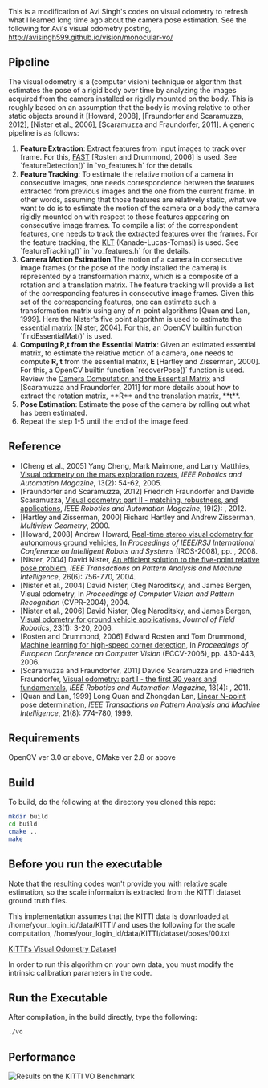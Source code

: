 This is a modification of Avi Singh's codes on visual odometry to
refresh what I learned long time ago about the camera pose
estimation. See the following for Avi's visual odometry posting,
http://avisingh599.github.io/vision/monocular-vo/

## Pipeline

<p>The visual odometry is a (computer vision) technique or algorithm
 that estimates the pose of a rigid body over time by analyzing the
 images acquired from the camera installed or rigidly mounted on the
 body. This is roughly based on an assumption that the body is moving
 relative to other static objects around it [Howard, 2008],
 [Fraundorfer and Scaramuzza, 2012], [Nister et al., 2006],
 [Scaramuzza and Fraundorfer, 2011]. A generic pipeline is as
 follows:</p>

<ol>

<li><b>Feature Extraction</b>: Extract features from input images to
track over frame. For this, <a
href="https://www.edwardrosten.com/work/rosten_2006_machine.pdf">FAST</a>
[Rosten and Drummond, 2006] is used. See `featureDetection()` in
`vo_features.h` for the details.

<li><b>Feature Tracking</b>: To estimate the relative motion of a
camera in consecutive images, one needs correspondence between the
features extracted from previous images and the one from the current
frame. In other words, assuming that those features are relatively
static, what we want to do is to estimate the motion of the camera or
a body the camera rigidly mounted on with respect to those features
appearing on consecutive image frames. To compile a list of the
correspondent features, one needs to track the extracted features over
the frames.  For the feature tracking, the <a
href="https://en.wikipedia.org/wiki/Kanade%E2%80%93Lucas%E2%80%93Tomasi_feature_tracker">KLT</a>
(Kanade-Lucas-Tomasi) is used. See `featureTracking()` in
`vo_features.h` for the details.

<li><b>Camera Motion Estimation</b>:The motion of a camera in
consecutive image frames (or the pose of the body installed the camera) is represented by a
transformation matrix, which is a composite of a rotation and a translation matrix. The
feature tracking will provide a list of the corresponding
features in consecutive image frames. Given this set of the
corresponding features, one can estimate such a transformation
matrix using any of <i>n</i>-point algorithms [Quan and Lan,
1999]. Here the Nister's five point algorithm is used to estimate the
<a href="https://en.wikipedia.org/wiki/Essential_matrix">essential
matrix</a> [Nister, 2004]. For this, an OpenCV builtin function `findEssentialMat()` is used.

<li><b>Computing R,t from the Essential Matrix</b>: Given an estimated
essential matrix, to estimate the relative motion of a camera, one
needs to compute <b>R, t</b> from the essential matrix, <b>E</b>
[Hartley and Zisserman, 2000]. For this, a OpenCV builtin function
`recoverPose()` function is used. Review the <a href="http://www.maths.lth.se/matematiklth/personal/calle/datorseende13/notes/forelas6.pdf">Camera Computation and the Essential Matrix</a> and [Scaramuzza and Fraundorfer, 2011] for more details about how to extract the rotation matrix, **R** and the translation matrix, **t**.

<li><b>Pose Estimation</b>: Estimate the pose of the camera by rolling
out what has been estimated.  

<li> Repeat the step 1-5 until the end of the image feed.

</ol>

## Reference
<ul>

<li>[Cheng et al., 2005] Yang Cheng, Mark Maimone, and Larry Matthies,
<a
href="https://www-robotics.jpl.nasa.gov/publications/Mark_Maimone/smc05_cheng_maimone_matthies.pdf">Visual
odometry on the mars exploration rovers</a>, <i>IEEE Robotics and
Automation Magazine</i>, 13(2): 54-62, 2005.

<li>[Fraundorfer and Scaramuzza, 2012] Friedrich Fraundorfer and
Davide Scaramuzza, <a
href="https://sites.google.com/site/scarabotix/tutorial-on-visual-odometry">Visual
odometry: part II - matching, robustness, and applications</a>,
<i>IEEE Robotics and Automation Magazine</i>, 19(2): , 2012.

<li>[Hartley and Zisserman, 2000] Richard Hartley and Andrew
Zisserman, <i>Multiview Geometry</i>, 2000.

<li>[Howard, 2008] Andrew Howard, <a href="
https://pdfs.semanticscholar.org/0a6d/a5191a51c097e4b52153a7b426d79b3d634e.pdf">Real-time
stereo visual odometry for autonomous ground vehicles</a>, In
<i>Proceedings of IEEE/RSJ International Conference on Intelligent
Robots and Systems</i> (IROS-2008), pp. , 2008.

<li>[Nister, 2004] David Nister, <a
href="http://citeseerx.ist.psu.edu/viewdoc/download?doi=10.1.1.86.8769&rep=rep1&type=pdf">An
efficient solution to the five-point relative pose problem</a>,
<i>IEEE Transactions on Pattern Analysis and Machine Intelligence</i>,
26(6): 756-770, 2004.

<li>[Nister et al., 2004] David Nister, Oleg Naroditsky, and James
Bergen, Visual odometry, In <i>Proceedings of Computer Vision and
Pattern Recognition</i> (CVPR-2004), 2004.

<li>[Nister et al., 2006] David Nister, Oleg Naroditsky, and James
Bergen, <a
href="https://pdfs.semanticscholar.org/c896/5cc5c62a245593dbc679aebdf3338bb945fc.pdf">Visual
odometry for ground vehicle applications</a>, <i>Journal of Field
Robotics</i>, 23(1): 3-20, 2006.

<li>[Rosten and Drummond, 2006] Edward Rosten and Tom Drummond, <a
href="https://www.edwardrosten.com/work/rosten_2006_machine.pdf">Machine
learning for high-speed corner detection</a>, In <i>Proceedings of
European Conference on Computer Vision</i> (ECCV-2006), pp. 430-443,
2006.

<li>[Scaramuzza and Fraundorfer, 2011] Davide Scaramuzza and Friedrich
Fraundorfer, <a
href="https://sites.google.com/site/scarabotix/tutorial-on-visual-odometry">Visual
odometry: part I - the first 30 years and fundamentals</a>, <i>IEEE
Robotics and Automation Magazine</i>, 18(4): , 2011.

<li>[Quan and Lan, 1999] Long Quan and Zhongdan Lan, <a
href="https://hal.archives-ouvertes.fr/inria-00590105/document">Linear
N-point pose determination</a>, <i>IEEE Transactions on Pattern
Analysis and Machine Intelligence</i>, 21(8): 774-780, 1999.

</ul>

## Requirements
<p>
OpenCV ver 3.0 or above, CMake ver 2.8 or above
</p>

## Build

To build, do the following at the directory you cloned this repo:

```bash
mkdir build
cd build
cmake ..
make
```

## Before you run the executable
<p>

Note that the resulting codes won't provide you with relative scale
estimation, so the scale informaion is extracted from the KITTI
dataset ground truth files.

This implementation assumes that the KITTI data is downloaded at
/home/your_login_id/data/KITTI/ and uses the following for the scale
computation, /home/your_login_id/data/KITTI/dataset/poses/00.txt

[KITTI's Visual Odometry
Dataset](http://www.cvlibs.net/datasets/kitti/eval_odometry.php)

In order to run this algorithm on your own data, you must modify the
intrinsic calibration parameters in the code.
</p>


## Run the Executable

After compilation, in the build directly, type the following:

```bash
./vo
```

## Performance
![Results on the KITTI VO Benchmark](http://avisingh599.github.io/images/visodo/2K.png)
